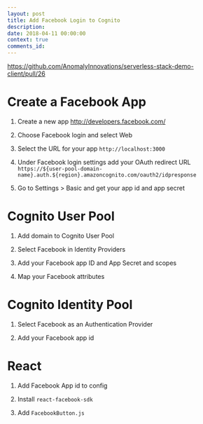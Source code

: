 ```yaml
---
layout: post
title: Add Facebook Login to Cognito
description:
date: 2018-04-11 00:00:00
context: true
comments_id:
---
```


https://github.com/AnomalyInnovations/serverless-stack-demo-client/pull/26

# Create a Facebook App

1. Create a new app http://developers.facebook.com/

2. Choose Facebook login and select Web

3. Select the URL for your app `http://localhost:3000`

4. Under Facebook login settings add your OAuth redirect URL `https://${user-pool-domain-name}.auth.${region}.amazoncognito.com/oauth2/idpresponse`

5. Go to Settings > Basic and get your app id and app secret

# Cognito User Pool

1. Add domain to Cognito User Pool

2. Select Facebook in Identity Providers

3. Add your Facebook app ID and App Secret and scopes

4. Map your Facebook attributes

# Cognito Identity Pool

1. Select Facebook as an Authentication Provider

2. Add your Facebook app id

# React

1. Add Facebook App id to config

2. Install `react-facebook-sdk`

3. Add `FacebookButton.js`
